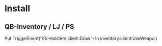 # Install

## QB-Inventory / LJ / PS
Put TriggerEvent("ES-Holsters:client:Draw") In inventory:client:UseWeapon
